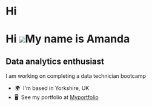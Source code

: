 # Hi
Hi ![](https://user-images.githubusercontent.com/18350557/176309783-0785949b-9127-417c-8b55-ab5a4333674e.gif)My name is Amanda
==============================================================================================================================

Data analytics enthusiast
-------------------------

I am working on completing a data technician bootcamp

* 🌍  I'm based in Yorkshire, UK
* 🖥️  See my portfolio at [Myportfolio](http://mangeolles1.github.io/Github-portfolio/)


